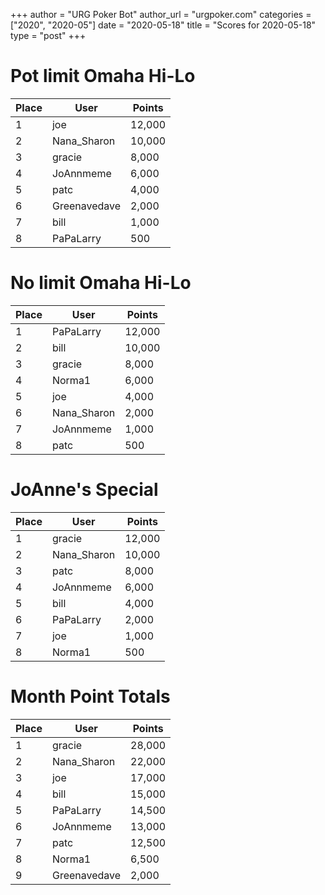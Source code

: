 +++
author = "URG Poker Bot"
author_url = "urgpoker.com"
categories = ["2020", "2020-05"]
date = "2020-05-18"
title = "Scores for 2020-05-18"
type = "post"
+++
# Pot limit Omaha Hi-Lo

| Place | User | Points |
|-------|------|--------|
| 1 | joe | 12,000 |
| 2 | Nana_Sharon | 10,000 |
| 3 | gracie | 8,000 |
| 4 | JoAnnmeme | 6,000 |
| 5 | patc | 4,000 |
| 6 | Greenavedave | 2,000 |
| 7 | bill | 1,000 |
| 8 | PaPaLarry | 500 |

# No limit Omaha Hi-Lo

| Place | User | Points |
|-------|------|--------|
| 1 | PaPaLarry | 12,000 |
| 2 | bill | 10,000 |
| 3 | gracie | 8,000 |
| 4 | Norma1 | 6,000 |
| 5 | joe | 4,000 |
| 6 | Nana_Sharon | 2,000 |
| 7 | JoAnnmeme | 1,000 |
| 8 | patc | 500 |

# JoAnne's Special

| Place | User | Points |
|-------|------|--------|
| 1 | gracie | 12,000 |
| 2 | Nana_Sharon | 10,000 |
| 3 | patc | 8,000 |
| 4 | JoAnnmeme | 6,000 |
| 5 | bill | 4,000 |
| 6 | PaPaLarry | 2,000 |
| 7 | joe | 1,000 |
| 8 | Norma1 | 500 |

# Month Point Totals

| Place | User | Points |
|-------|------|--------|
| 1 | gracie | 28,000 |
| 2 | Nana_Sharon | 22,000 |
| 3 | joe | 17,000 |
| 4 | bill | 15,000 |
| 5 | PaPaLarry | 14,500 |
| 6 | JoAnnmeme | 13,000 |
| 7 | patc | 12,500 |
| 8 | Norma1 | 6,500 |
| 9 | Greenavedave | 2,000 |

